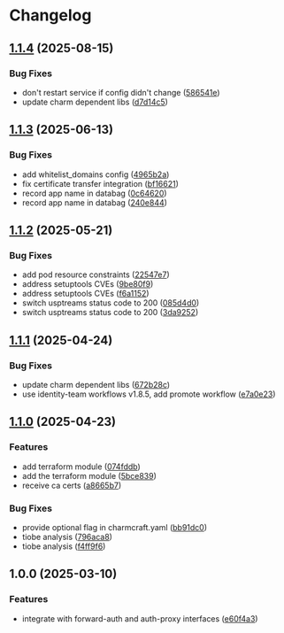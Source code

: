 # Changelog

## [1.1.4](https://github.com/canonical/oauth2-proxy-k8s-operator/compare/v1.1.3...v1.1.4) (2025-08-15)


### Bug Fixes

* don't restart service if config didn't change ([586541e](https://github.com/canonical/oauth2-proxy-k8s-operator/commit/586541e1800d81d671292c97429ec15914e26745))
* update charm dependent libs ([d7d14c5](https://github.com/canonical/oauth2-proxy-k8s-operator/commit/d7d14c50acc0e964c0a05063d24ddf727f874f1b))

## [1.1.3](https://github.com/canonical/oauth2-proxy-k8s-operator/compare/v1.1.2...v1.1.3) (2025-06-13)


### Bug Fixes

* add whitelist_domains config ([4965b2a](https://github.com/canonical/oauth2-proxy-k8s-operator/commit/4965b2a6b7d33bf70eda47a35fda23428fda8544))
* fix certificate transfer integration ([bf16621](https://github.com/canonical/oauth2-proxy-k8s-operator/commit/bf1662156048421c96ab00c21df0b3154e45d545))
* record app name in databag ([0c64620](https://github.com/canonical/oauth2-proxy-k8s-operator/commit/0c64620c8b4e706e6e0868965f9af7c4425a9f60))
* record app name in databag ([240e844](https://github.com/canonical/oauth2-proxy-k8s-operator/commit/240e844c59ad6e19898f9132749ced0e903792cf))

## [1.1.2](https://github.com/canonical/oauth2-proxy-k8s-operator/compare/v1.1.1...v1.1.2) (2025-05-21)


### Bug Fixes

* add pod resource constraints ([22547e7](https://github.com/canonical/oauth2-proxy-k8s-operator/commit/22547e745cdcf263ee653dd64cc0956f7b5078fc))
* address setuptools CVEs ([9be80f9](https://github.com/canonical/oauth2-proxy-k8s-operator/commit/9be80f9bb03ff7254af3aef63832b8a4cb46160f))
* address setuptools CVEs ([f6a1152](https://github.com/canonical/oauth2-proxy-k8s-operator/commit/f6a11527fc61bc6a57973b13f768d7b87d60f3fd))
* switch usptreams status code to 200 ([085d4d0](https://github.com/canonical/oauth2-proxy-k8s-operator/commit/085d4d01d92dabaa76d1eb2919495ad8690fe8c6))
* switch usptreams status code to 200 ([3da9252](https://github.com/canonical/oauth2-proxy-k8s-operator/commit/3da9252bb641068df3c3638c33795f7751157704))

## [1.1.1](https://github.com/canonical/oauth2-proxy-k8s-operator/compare/v1.1.0...v1.1.1) (2025-04-24)


### Bug Fixes

* update charm dependent libs ([672b28c](https://github.com/canonical/oauth2-proxy-k8s-operator/commit/672b28ca1d1d0ff18d3b14b11dea2f8f878d5da5))
* use identity-team workflows v1.8.5, add promote workflow ([e7a0e23](https://github.com/canonical/oauth2-proxy-k8s-operator/commit/e7a0e232a0ae94093ace0b9d27036634f4dbcdc8))

## [1.1.0](https://github.com/canonical/oauth2-proxy-k8s-operator/compare/v1.0.0...v1.1.0) (2025-04-23)


### Features

* add terraform module ([074fddb](https://github.com/canonical/oauth2-proxy-k8s-operator/commit/074fddbe66ef8d096a802336fb45d3631a58c18d))
* add the terraform module ([5bce839](https://github.com/canonical/oauth2-proxy-k8s-operator/commit/5bce839c55e599dd998c37dd66374ada45802861))
* receive ca certs ([a8665b7](https://github.com/canonical/oauth2-proxy-k8s-operator/commit/a8665b77696e7ea170eee11ab6837c00b5bb4fb4))


### Bug Fixes

* provide optional flag in charmcraft.yaml ([bb91dc0](https://github.com/canonical/oauth2-proxy-k8s-operator/commit/bb91dc0c62403ee91fc2e33e6c05227a05275abf))
* tiobe analysis ([796aca8](https://github.com/canonical/oauth2-proxy-k8s-operator/commit/796aca85062b91a1990ebf036b140d4952607f5a))
* tiobe analysis ([f4ff9f6](https://github.com/canonical/oauth2-proxy-k8s-operator/commit/f4ff9f6ab68eaa804d4b3f104ddd527cb65425a9))

## 1.0.0 (2025-03-10)


### Features

* integrate with forward-auth and auth-proxy interfaces ([e60f4a3](https://github.com/canonical/oauth2-proxy-k8s-operator/commit/e60f4a3be8a7b693cfaa793a1ab673418825ca4b))
